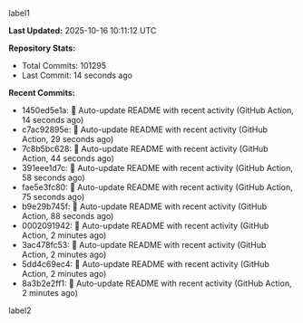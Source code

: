 
label1 
<!-- ACTIVITY_START -->
**Last Updated:** 2025-10-16 10:11:12 UTC

**Repository Stats:**
- Total Commits: 101295
- Last Commit: 14 seconds ago

**Recent Commits:**
- 1450ed5e1a: 🤖 Auto-update README with recent activity (GitHub Action, 14 seconds ago)
- c7ac92895e: 🤖 Auto-update README with recent activity (GitHub Action, 29 seconds ago)
- 7c8b5bc628: 🤖 Auto-update README with recent activity (GitHub Action, 44 seconds ago)
- 391eee1d7c: 🤖 Auto-update README with recent activity (GitHub Action, 58 seconds ago)
- fae5e3fc80: 🤖 Auto-update README with recent activity (GitHub Action, 75 seconds ago)
- b9e29b745f: 🤖 Auto-update README with recent activity (GitHub Action, 88 seconds ago)
- 0002091942: 🤖 Auto-update README with recent activity (GitHub Action, 2 minutes ago)
- 3ac478fc53: 🤖 Auto-update README with recent activity (GitHub Action, 2 minutes ago)
- 5dd4c69ec4: 🤖 Auto-update README with recent activity (GitHub Action, 2 minutes ago)
- 8a3b2e2ff1: 🤖 Auto-update README with recent activity (GitHub Action, 2 minutes ago)
<!-- ACTIVITY_END -->

label2
